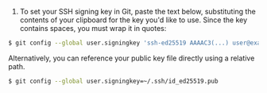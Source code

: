 1. To set your SSH signing key in Git, paste the text below, substituting the contents of your clipboard for the key you'd like to use. Since the key contains spaces, you must wrap it in quotes:
  ```bash
  $ git config --global user.signingkey 'ssh-ed25519 AAAAC3(...) user@example.com'
  ```
Alternatively, you can reference your public key file directly using a relative path.
  ```bash
  $ git config --global user.signingkey=~/.ssh/id_ed25519.pub
  ```
